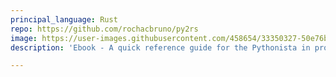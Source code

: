 ```yaml
---
principal_language: Rust
repo: https://github.com/rochacbruno/py2rs
image: https://user-images.githubusercontent.com/458654/33350327-50e76baa-d485-11e7-8a6e-b3dd0c337046.png
description: 'Ebook - A quick reference guide for the Pythonista in process of becoming a Rustacean'

---
```


